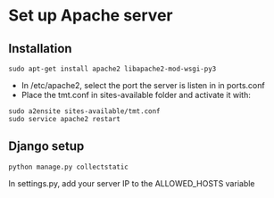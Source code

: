 # Set up Apache server

## Installation
```
sudo apt-get install apache2 libapache2-mod-wsgi-py3
```
- In /etc/apache2, select the port the server is listen in in ports.conf
- Place the tmt.conf in sites-available folder and activate it with:
```
sudo a2ensite sites-available/tmt.conf
sudo service apache2 restart
```

## Django setup
```
python manage.py collectstatic
```
In settings.py, add your server IP to the ALLOWED_HOSTS variable
